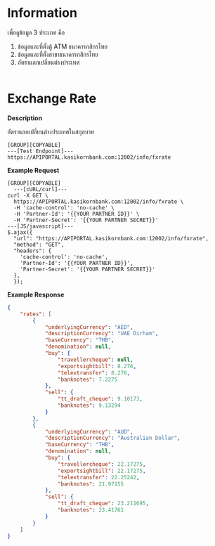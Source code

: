 ﻿# **Information**

เพื่อดูข้อมูล 3 ประเภท คือ

1. ข้อมูลและที่ตั้งตู้ ATM ธนาคารกสิกรไทย
2. ข้อมูลและที่ตั้งสาขาธนาคารกสิกรไทย
3. อัตราแลกเปลี่ยนต่างประเทศ
   <br />
   <br />

# Exchange Rate

**Description**

อัตราแลกเปลี่ยนต่างประเทศในสกุลบาท

```
[GROUP][COPYABLE]
---[Test Endpoint]---
https://APIPORTAL.kasikornbank.com:12002/info/fxrate
```

**Example Request**

```
[GROUP][COPYABLE]
  ---[cURL/curl]---
curl -X GET \
  https://APIPORTAL.kasikornbank.com:12002/info/fxrate \
  -H 'cache-control': 'no-cache' \
  -H 'Partner-Id': '{{YOUR PARTNER ID}}' \
  -H 'Partner-Secret': '{{YOUR PARTNER SECRET}}'
---[JS/javascript]---
$.ajax({
  "url": "https://APIPORTAL.kasikornbank.com:12002/info/fxrate",
  "method": "GET",
  "headers": {
    'cache-control': 'no-cache',
    'Partner-Id': '{{YOUR PARTNER ID}}',
    'Partner-Secret': '{{YOUR PARTNER SECRET}}'
  },
  });
```

**Example Response**

```json
{
    "rates": [
        {
            "underlyingCurrency": "AED",
            "descriptionCurrency": "UAE Dirham",
            "baseCurrency": "THB",
            "denomination": null,
            "buy": {
                "travellercheque": null,
                "exportsightbill": 8.276,
                "telextransfer": 8.276,
                "banknotes": 7.2275
            },
            "sell": {
                "tt_draft_cheque": 9.10173,
                "banknotes": 9.13294
            }
        },
        {
            "underlyingCurrency": "AUD",
            "descriptionCurrency": "Australian Dollar",
            "baseCurrency": "THB",
            "denomination": null,
            "buy": {
                "travellercheque": 22.17275,
                "exportsightbill": 22.17275,
                "telextransfer": 22.25242,
                "banknotes": 21.97155
            },
            "sell": {
                "tt_draft_cheque": 23.211695,
                "banknotes": 23.41761
            }
        }
    ]
}
```
